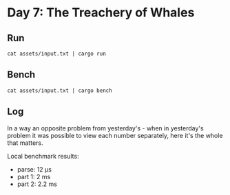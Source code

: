 # Day 7: The Treachery of Whales

## Run

```
cat assets/input.txt | cargo run
```

## Bench

```
cat assets/input.txt | cargo bench
```

## Log

In a way an opposite problem from yesterday's - when in yesterday's problem it
was possible to view each number separately, here it's the whole that matters.

Local benchmark results:

* parse: 12 μs 
* part 1: 2 ms
* part 2: 2.2 ms
 
